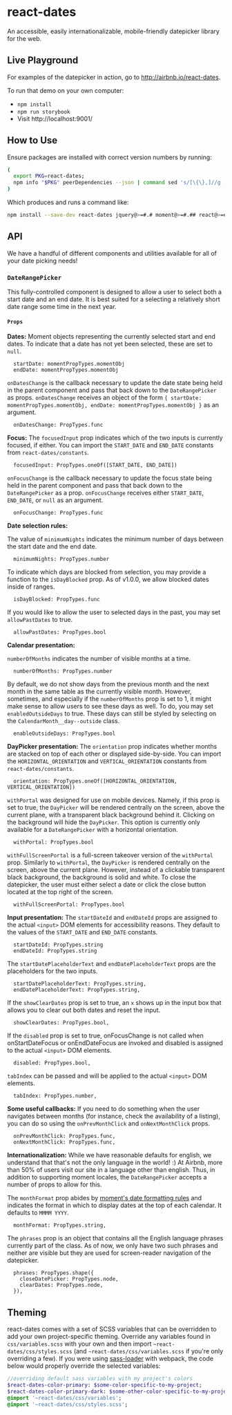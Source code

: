 # react-dates

An accessible, easily internationalizable, mobile-friendly datepicker library for the web.

## Live Playground

For examples of the datepicker in action, go to http://airbnb.io/react-dates.

To run that demo on your own computer:

* `npm install`
* `npm run storybook`
* Visit http://localhost:9001/

## How to Use

Ensure packages are installed with correct version numbers by running:
  ```sh
  (
    export PKG=react-dates;
    npm info "$PKG" peerDependencies --json | command sed 's/[\{\},]//g ; s/: /@/g; s/ *//g' | xargs npm install --save-dev "$PKG"
  )
  ```

  Which produces and runs a command like:

  ```sh
  npm install --save-dev react-dates jquery@>=#.# moment@>=#.## react@>=#.## react-dom@>=#.## react-addons-shallow-compare@>=#.##
  ```

## API

We have a handful of different components and utilities available for all of your date picking needs!

### `DateRangePicker`
This fully-controlled component is designed to allow a user to select both a start date and an end date. It is best suited for a selecting a relatively short date range some time in the next year.

#### `Props`

**Dates:**
Moment objects representing the currently selected start and end dates. To indicate that a date has not yet been selected, these are set to `null`.
```
  startDate: momentPropTypes.momentObj
  endDate: momentPropTypes.momentObj
```

`onDatesChange` is the callback necessary to update the date state being held in the parent component and pass that back down to the `DateRangePicker` as props. `onDatesChange` receives an object of the form
`{ startDate: momentPropTypes.momentObj, endDate: momentPropTypes.momentObj }`
as an argument.
```
  onDatesChange: PropTypes.func
```

**Focus:**
The `focusedInput` prop indicates which of the two inputs is currently focused, if either. You can import the `START_DATE` and `END_DATE` constants from `react-dates/constants`.
```
  focusedInput: PropTypes.oneOf([START_DATE, END_DATE])
```

`onFocusChange` is the callback necessary to update the focus state being held in the parent component and pass that back down to the `DateRangePicker` as a prop. `onFocusChange` receives either `START_DATE`, `END_DATE`, or `null` as an argument.
```
  onFocusChange: PropTypes.func
```

**Date selection rules:**

The value of `minimumNights` indicates the minimum number of days between the start date and the end date.
```
  minimumNights: PropTypes.number
```

To indicate which days are blocked from selection, you may provide a function to the `isDayBlocked` prop. As of v1.0.0, we allow blocked dates inside of ranges.
```
  isDayBlocked: PropTypes.func
```

If you would like to allow the user to selected days in the past, you may set `allowPastDates` to true.
```
  allowPastDates: PropTypes.bool
```

**Calendar presentation:**

`numberOfMonths` indicates the number of visible months at a time.
```
  numberOfMonths: PropTypes.number
```

By default, we do not show days from the previous month and the next month in the same table as the currently visible month. However, sometimes, and especially if the `numberOfMonths` prop is set to 1, it might make sense to allow users to see these days as well. To do, you may set `enabledOutsideDays` to true. These days can still be styled by selecting on the `CalendarMonth__day--outside` class.
```
  enableOutsideDays: PropTypes.bool
```

**DayPicker presentation:**
The `orientation` prop indicates whether months are stacked on top of each other or displayed side-by-side. You can import the `HORIZONTAL_ORIENTATION` and `VERTICAL_ORIENTATION` constants from `react-dates/constants`.
```
  orientation: PropTypes.oneOf([HORIZONTAL_ORIENTATION, VERTICAL_ORIENTATION])
```

`withPortal` was designed for use on mobile devices. Namely, if this prop is set to true, the `DayPicker` will be rendered centrally on the screen, above the current plane, with a transparent black background behind it. Clicking on the background will hide the `DayPicker`. This option is currently only available for a `DateRangePicker` with a horizontal orientation.
```
  withPortal: PropTypes.bool
```

`withFullScreenPortal` is a full-screen takeover version of the `withPortal` prop. Similarly to `withPortal`, the `DayPicker` is rendered centrally on the screen, above the current plane. However, instead of a clickable transparent black background, the background is solid and white. To close the datepicker, the user must either select a date or click the close button located at the top right of the screen.
```
  withFullScreenPortal: PropTypes.bool
```

**Input presentation:**
The `startDateId` and `endDateId` props are assigned to the actual `<input>` DOM elements for accessibility reasons. They default to the values of the `START_DATE` and `END_DATE` constants.
```
  startDateId: PropTypes.string
  endDateId: PropTypes.string
```

The `startDatePlaceholderText` and `endDatePlaceholderText` props are the placeholders for the two inputs.
```
  startDatePlaceholderText: PropTypes.string,
  endDatePlaceholderText: PropTypes.string,
```

If the `showClearDates` prop is set to true, an `x` shows up in the input box that allows you to clear out both dates and reset the input.
```
  showClearDates: PropTypes.bool,
```

If the `disabled` prop is set to true, onFocusChange is not called when onStartDateFocus or onEndDateFocus are invoked and disabled is assigned to the actual `<input>` DOM elements.
```
  disabled: PropTypes.bool,
```

`tabIndex` can be passed and will be applied to the actual `<input>` DOM elements.
```
  tabIndex: PropTypes.number,
```

**Some useful callbacks:**
If you need to do something when the user navigates between months (for instance, check the availability of a listing), you can do so using the `onPrevMonthClick` and `onNextMonthClick` props.
```
  onPrevMonthClick: PropTypes.func,
  onNextMonthClick: PropTypes.func,
```

**Internationalization:**
While we have reasonable defaults for english, we understand that that's not the only language in the world! :) At Airbnb, more than 50% of users visit our site in a language other than english. Thus, in addition to supporting moment locales, the `DateRangePicker` accepts a number of props to allow for this.

The `monthFormat` prop abides by [moment's date formatting rules](http://momentjs.com/docs/#/displaying/format/) and indicates the format in which to display dates at the top of each calendar. It defaults to `MMMM YYYY`.
```
  monthFormat: PropTypes.string,
```

The `phrases` prop is an object that contains all the English language phrases currently part of the class. As of now, we only have two such phrases and neither are visible but they are used for screen-reader navigation of the datepicker.
```
  phrases: PropTypes.shape({
    closeDatePicker: PropTypes.node,
    clearDates: PropTypes.node,
  }),
```

## Theming

react-dates comes with a set of SCSS variables that can be overridden to add your own project-specific theming. Override any variables found in `css/variables.scss` with your own and then import `~react-dates/css/styles.scss` (and `~react-dates/css/variables.scss` if you're only overriding a few). If you were using [sass-loader](https://github.com/jtangelder/sass-loader) with webpack, the code below would properly override the selected variables:
```sass
//overriding default sass variables with my project's colors
$react-dates-color-primary: $some-color-specific-to-my-project;
$react-dates-color-primary-dark: $some-other-color-specific-to-my-project;
@import '~react-dates/css/variables';
@import '~react-dates/css/styles.scss';
```
